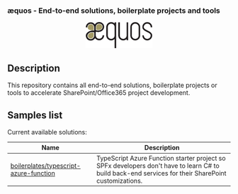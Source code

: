 ### æquos - End-to-end solutions, boilerplate projects and tools ###

<p align="center">
  <img width="150px"src="./images/aequos_logo_noir.png"/>
</p>

## Description ##

This repository contains all end-to-end solutions, boilerplate projects or tools to accelerate SharePoint/Office365 project development.

## Samples list ## 

Current available solutions:

Name | Description
-------|--------|
 [boilerplates/typescript-azure-function](./boilerplates/typescript-azure-function) | TypeScript Azure Function starter project so SPFx developers don't have to learn C# to build back-end services for their SharePoint customizations. 

